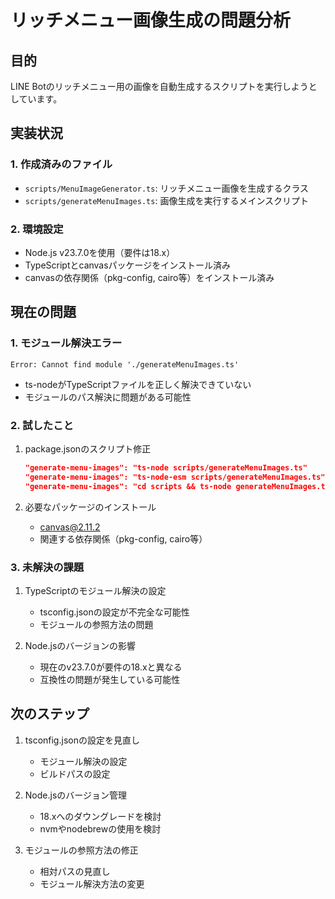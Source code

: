 # リッチメニュー画像生成の問題分析

## 目的
LINE Botのリッチメニュー用の画像を自動生成するスクリプトを実行しようとしています。

## 実装状況

### 1. 作成済みのファイル
- `scripts/MenuImageGenerator.ts`: リッチメニュー画像を生成するクラス
- `scripts/generateMenuImages.ts`: 画像生成を実行するメインスクリプト

### 2. 環境設定
- Node.js v23.7.0を使用（要件は18.x）
- TypeScriptとcanvasパッケージをインストール済み
- canvasの依存関係（pkg-config, cairo等）をインストール済み

## 現在の問題

### 1. モジュール解決エラー
```
Error: Cannot find module './generateMenuImages.ts'
```
- ts-nodeがTypeScriptファイルを正しく解決できていない
- モジュールのパス解決に問題がある可能性

### 2. 試したこと
1. package.jsonのスクリプト修正
   ```json
   "generate-menu-images": "ts-node scripts/generateMenuImages.ts"
   "generate-menu-images": "ts-node-esm scripts/generateMenuImages.ts"
   "generate-menu-images": "cd scripts && ts-node generateMenuImages.ts"
   ```

2. 必要なパッケージのインストール
   - canvas@2.11.2
   - 関連する依存関係（pkg-config, cairo等）

### 3. 未解決の課題
1. TypeScriptのモジュール解決の設定
   - tsconfig.jsonの設定が不完全な可能性
   - モジュールの参照方法の問題

2. Node.jsのバージョンの影響
   - 現在のv23.7.0が要件の18.xと異なる
   - 互換性の問題が発生している可能性

## 次のステップ

1. tsconfig.jsonの設定を見直し
   - モジュール解決の設定
   - ビルドパスの設定

2. Node.jsのバージョン管理
   - 18.xへのダウングレードを検討
   - nvmやnodebrewの使用を検討

3. モジュールの参照方法の修正
   - 相対パスの見直し
   - モジュール解決方法の変更 